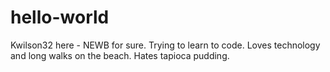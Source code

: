 # hello-world


Kwilson32 here - NEWB for sure. Trying to learn to code. Loves technology and long walks on the beach. Hates tapioca pudding.
